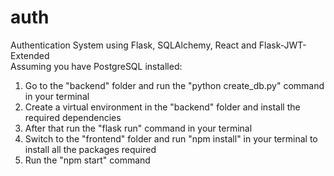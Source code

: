 # auth
Authentication System using Flask, SQLAlchemy, React and Flask-JWT-Extended  
Assuming you have PostgreSQL installed:  
1. Go to the "backend" folder and run the "python create_db.py" command in your terminal
2. Create a virtual environment in the "backend" folder and install the required dependencies
3. After that run the "flask run" command in your terminal
4. Switch to the "frontend" folder and run "npm install" in your terminal to install all the packages required
5. Run the "npm start" command

